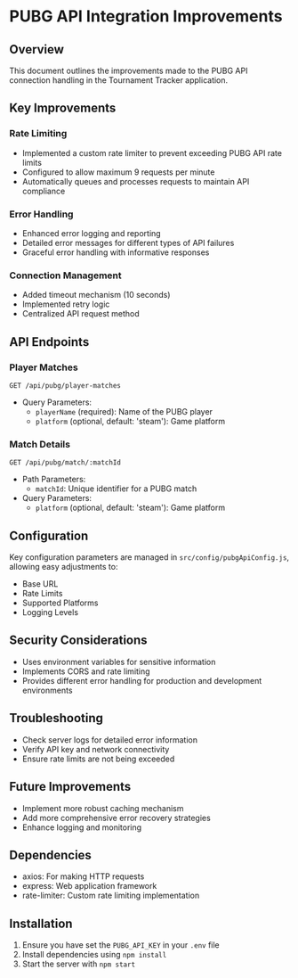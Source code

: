 # PUBG API Integration Improvements

## Overview
This document outlines the improvements made to the PUBG API connection handling in the Tournament Tracker application.

## Key Improvements

### Rate Limiting
- Implemented a custom rate limiter to prevent exceeding PUBG API rate limits
- Configured to allow maximum 9 requests per minute
- Automatically queues and processes requests to maintain API compliance

### Error Handling
- Enhanced error logging and reporting
- Detailed error messages for different types of API failures
- Graceful error handling with informative responses

### Connection Management
- Added timeout mechanism (10 seconds)
- Implemented retry logic
- Centralized API request method

## API Endpoints

### Player Matches
`GET /api/pubg/player-matches`
- Query Parameters:
  - `playerName` (required): Name of the PUBG player
  - `platform` (optional, default: 'steam'): Game platform

### Match Details
`GET /api/pubg/match/:matchId`
- Path Parameters:
  - `matchId`: Unique identifier for a PUBG match
- Query Parameters:
  - `platform` (optional, default: 'steam'): Game platform

## Configuration
Key configuration parameters are managed in `src/config/pubgApiConfig.js`, allowing easy adjustments to:
- Base URL
- Rate Limits
- Supported Platforms
- Logging Levels

## Security Considerations
- Uses environment variables for sensitive information
- Implements CORS and rate limiting
- Provides different error handling for production and development environments

## Troubleshooting
- Check server logs for detailed error information
- Verify API key and network connectivity
- Ensure rate limits are not being exceeded

## Future Improvements
- Implement more robust caching mechanism
- Add more comprehensive error recovery strategies
- Enhance logging and monitoring

## Dependencies
- axios: For making HTTP requests
- express: Web application framework
- rate-limiter: Custom rate limiting implementation

## Installation
1. Ensure you have set the `PUBG_API_KEY` in your `.env` file
2. Install dependencies using `npm install`
3. Start the server with `npm start`
